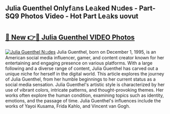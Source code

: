 ## Julia Guenthel Onlyf𝚊ns Le𝚊ked N𝚞des - Part-SQ9 Photos Video - Hot Part Le𝚊ks uovut

# <h2><a href="http://ab15368.deff.icu/?id=Julia+Guenthel">🔗 New 👉🔴 Julia Guenthel VIDEO Photos</a></h2>

[![Julia Guenthel N𝚞des](https://i.imgur.com/rIISA9y.gif)](http://ab15368.deff.icu/?id=Julia+Guenthel)
Julia Guenthel, born on December 1, 1995, is an American social media influencer, gamer, and content creator known for her entertaining and engaging presence on various platforms. With a large following and a diverse range of content, Julia Guenthel has carved out a unique niche for herself in the digital world. This article explores the journey of Julia Guenthel, from her humble beginnings to her current status as a social media sensation. Julia Guenthel's artistic style is characterized by her use of vibrant colors, intricate patterns, and thought-provoking themes. Her works often explore the human condition, examining topics such as identity, emotions, and the passage of time. Julia Guenthel's influences include the works of Yayoi Kusama, Frida Kahlo, and Vincent van Gogh.
